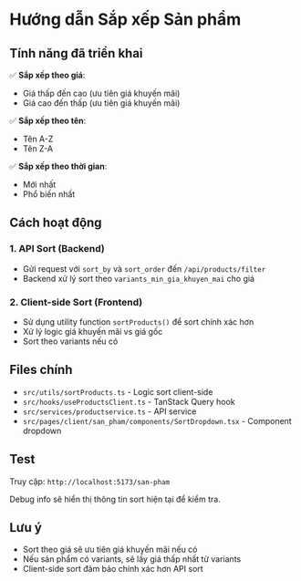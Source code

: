 # Hướng dẫn Sắp xếp Sản phẩm

## Tính năng đã triển khai

✅ **Sắp xếp theo giá**:

- Giá thấp đến cao (ưu tiên giá khuyến mãi)
- Giá cao đến thấp (ưu tiên giá khuyến mãi)

✅ **Sắp xếp theo tên**:

- Tên A-Z
- Tên Z-A

✅ **Sắp xếp theo thời gian**:

- Mới nhất
- Phổ biến nhất

## Cách hoạt động

### 1. API Sort (Backend)

- Gửi request với `sort_by` và `sort_order` đến `/api/products/filter`
- Backend xử lý sort theo `variants_min_gia_khuyen_mai` cho giá

### 2. Client-side Sort (Frontend)

- Sử dụng utility function `sortProducts()` để sort chính xác hơn
- Xử lý logic giá khuyến mãi vs giá gốc
- Sort theo variants nếu có

## Files chính

- `src/utils/sortProducts.ts` - Logic sort client-side
- `src/hooks/useProductsClient.ts` - TanStack Query hook
- `src/services/productservice.ts` - API service
- `src/pages/client/san_pham/components/SortDropdown.tsx` - Component dropdown

## Test

Truy cập: `http://localhost:5173/san-pham`

Debug info sẽ hiển thị thông tin sort hiện tại để kiểm tra.

## Lưu ý

- Sort theo giá sẽ ưu tiên giá khuyến mãi nếu có
- Nếu sản phẩm có variants, sẽ lấy giá thấp nhất từ variants
- Client-side sort đảm bảo chính xác hơn API sort
